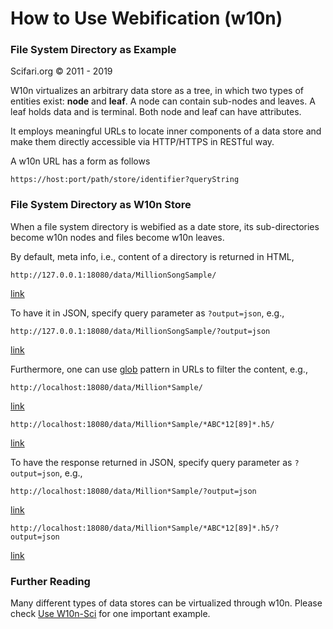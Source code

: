 # How to Use Webification (w10n)

### File System Directory as Example

Scifari.org &copy; 2011 - 2019

W10n virtualizes an arbitrary data store as a tree, in which two types of entities exist: **node** and **leaf**.
A node can contain sub-nodes and leaves. A leaf holds data and is terminal. Both node and leaf can have attributes.

It employs meaningful URLs to locate inner components of a data store and make them directly accessible via HTTP/HTTPS in RESTful way.

A w10n URL has a form as follows

```
https://host:port/path/store/identifier?queryString
```

### File System Directory as W10n Store

When a file system directory is webified as a date store, its sub-directories become w10n nodes and files become w10n leaves.

By default, meta info, i.e., content of a directory is returned in HTML,

```
http://127.0.0.1:18080/data/MillionSongSample/
```

[link](http://127.0.0.1:18080/data/MillionSongSample/)

To have it in JSON, specify query parameter as `?output=json`, e.g.,

```
http://127.0.0.1:18080/data/MillionSongSample/?output=json
```

[link](http://127.0.0.1:18080/data/MillionSongSample/?output=json.indented)

Furthermore, one can use [glob](https://en.wikipedia.org/wiki/Glob_(programming)) pattern in URLs to filter the content, e.g.,

```
http://localhost:18080/data/Million*Sample/
```

[link](http://localhost:18080/data/Million*Sample/)

```
http://localhost:18080/data/Million*Sample/*ABC*12[89]*.h5/
```

[link](http://localhost:18080/data/Million*Sample/*ABC*12[89]*.h5/)

To have the response returned in JSON, specify query parameter as `?output=json`, e.g.,

```
http://localhost:18080/data/Million*Sample/?output=json
```

[link](http://localhost:18080/data/Million*Sample/?output=json.indented)

```
http://localhost:18080/data/Million*Sample/*ABC*12[89]*.h5/?output=json
```

[link](http://localhost:18080/data/Million*Sample/*ABC*12[89]*.h5/?output=json.indented)

### Further Reading

Many different types of data stores can be virtualized through w10n.
Please check [Use W10n-Sci](../../doc/w10n-sci/usage.md) for one important example.
